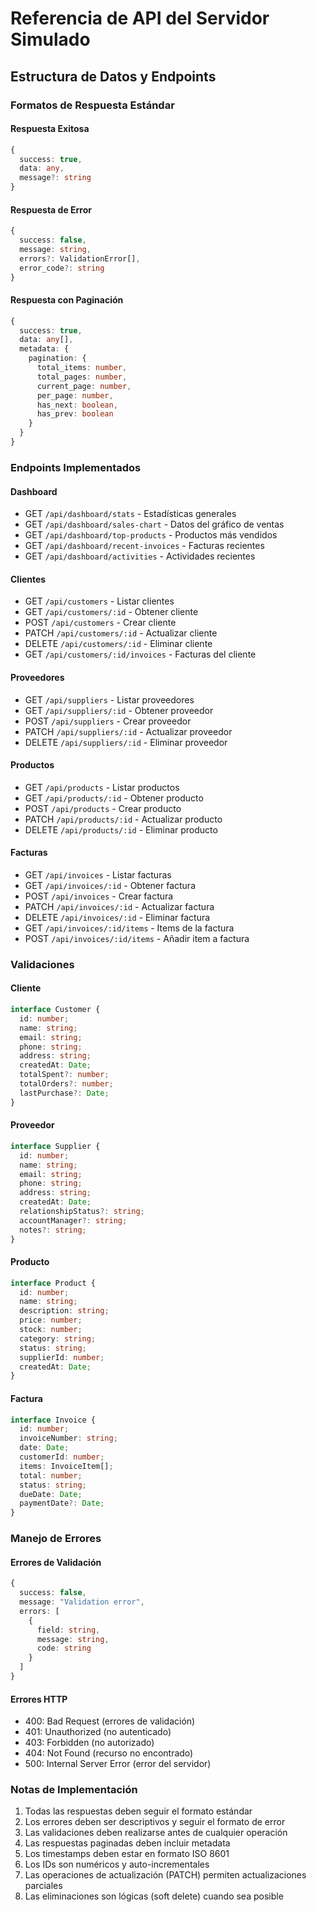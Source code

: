# Referencia de API del Servidor Simulado

## Estructura de Datos y Endpoints

### Formatos de Respuesta Estándar

#### Respuesta Exitosa
```typescript
{
  success: true,
  data: any,
  message?: string
}
```

#### Respuesta de Error
```typescript
{
  success: false,
  message: string,
  errors?: ValidationError[],
  error_code?: string
}
```

#### Respuesta con Paginación
```typescript
{
  success: true,
  data: any[],
  metadata: {
    pagination: {
      total_items: number,
      total_pages: number,
      current_page: number,
      per_page: number,
      has_next: boolean,
      has_prev: boolean
    }
  }
}
```

### Endpoints Implementados

#### Dashboard
- GET `/api/dashboard/stats` - Estadísticas generales
- GET `/api/dashboard/sales-chart` - Datos del gráfico de ventas
- GET `/api/dashboard/top-products` - Productos más vendidos
- GET `/api/dashboard/recent-invoices` - Facturas recientes
- GET `/api/dashboard/activities` - Actividades recientes

#### Clientes
- GET `/api/customers` - Listar clientes
- GET `/api/customers/:id` - Obtener cliente
- POST `/api/customers` - Crear cliente
- PATCH `/api/customers/:id` - Actualizar cliente
- DELETE `/api/customers/:id` - Eliminar cliente
- GET `/api/customers/:id/invoices` - Facturas del cliente

#### Proveedores
- GET `/api/suppliers` - Listar proveedores
- GET `/api/suppliers/:id` - Obtener proveedor
- POST `/api/suppliers` - Crear proveedor
- PATCH `/api/suppliers/:id` - Actualizar proveedor
- DELETE `/api/suppliers/:id` - Eliminar proveedor

#### Productos
- GET `/api/products` - Listar productos
- GET `/api/products/:id` - Obtener producto
- POST `/api/products` - Crear producto
- PATCH `/api/products/:id` - Actualizar producto
- DELETE `/api/products/:id` - Eliminar producto

#### Facturas
- GET `/api/invoices` - Listar facturas
- GET `/api/invoices/:id` - Obtener factura
- POST `/api/invoices` - Crear factura
- PATCH `/api/invoices/:id` - Actualizar factura
- DELETE `/api/invoices/:id` - Eliminar factura
- GET `/api/invoices/:id/items` - Items de la factura
- POST `/api/invoices/:id/items` - Añadir item a factura

### Validaciones

#### Cliente
```typescript
interface Customer {
  id: number;
  name: string;
  email: string;
  phone: string;
  address: string;
  createdAt: Date;
  totalSpent?: number;
  totalOrders?: number;
  lastPurchase?: Date;
}
```

#### Proveedor
```typescript
interface Supplier {
  id: number;
  name: string;
  email: string;
  phone: string;
  address: string;
  createdAt: Date;
  relationshipStatus?: string;
  accountManager?: string;
  notes?: string;
}
```

#### Producto
```typescript
interface Product {
  id: number;
  name: string;
  description: string;
  price: number;
  stock: number;
  category: string;
  status: string;
  supplierId: number;
  createdAt: Date;
}
```

#### Factura
```typescript
interface Invoice {
  id: number;
  invoiceNumber: string;
  date: Date;
  customerId: number;
  items: InvoiceItem[];
  total: number;
  status: string;
  dueDate: Date;
  paymentDate?: Date;
}
```

### Manejo de Errores

#### Errores de Validación
```typescript
{
  success: false,
  message: "Validation error",
  errors: [
    {
      field: string,
      message: string,
      code: string
    }
  ]
}
```

#### Errores HTTP
- 400: Bad Request (errores de validación)
- 401: Unauthorized (no autenticado)
- 403: Forbidden (no autorizado)
- 404: Not Found (recurso no encontrado)
- 500: Internal Server Error (error del servidor)

### Notas de Implementación
1. Todas las respuestas deben seguir el formato estándar
2. Los errores deben ser descriptivos y seguir el formato de error
3. Las validaciones deben realizarse antes de cualquier operación
4. Las respuestas paginadas deben incluir metadata
5. Los timestamps deben estar en formato ISO 8601
6. Los IDs son numéricos y auto-incrementales
7. Las operaciones de actualización (PATCH) permiten actualizaciones parciales
8. Las eliminaciones son lógicas (soft delete) cuando sea posible 